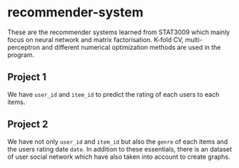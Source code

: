 # recommender-system

These are the recommender systems learned from STAT3009 which mainly focus on neural network and matrix factorisation. 
K-fold CV, multi-perceptron and different numerical optimization methods are used in the program.

## Project 1
We have `user_id` and `item_id` to predict the rating of each users to each items.

## Project 2
We have not only `user_id` and `item_id` but also the `genre` of each items and the users rating date `date`.
In addition to these essentials, there is an dataset of user social network which have also taken into account to create graphs.
